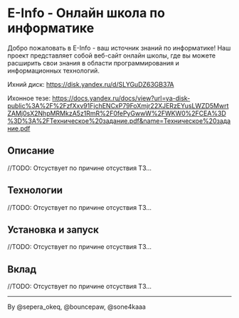 # E-Info - Онлайн школа по информатике

Добро пожаловать в E-Info - ваш источник знаний по информатике! Наш проект представляет собой веб-сайт онлайн школы, где вы можете расширить свои знания в области программирования и информационных технологий.

Ихний диск: https://disk.yandex.ru/d/SLYGuDZ63GB37A

Ихонное тезе: https://docs.yandex.ru/docs/view?url=ya-disk-public%3A%2F%2FzfXxv91FjchENCxP79FoXmjr22XJERzEYusLWZD5MwrtZAMj0sX2NhpMRMkzA5z1RmR%2F0fePyGwwW%2FWKW0%2FCEA%3D%3D%3A%2FТехническое%20задание.pdf&name=Техническое%20задание.pdf

## Описание

//TODO: Отсуствует по причине отсуствия ТЗ...

## Технологии

//TODO: Отсуствует по причине отсуствия ТЗ...

## Установка и запуск

//TODO: Отсуствует по причине отсуствия ТЗ...

## Вклад

//TODO: Отсуствует по причине отсуствия ТЗ...


---

By @sepera_okeq, @bouncepaw, @sone4kaaa
